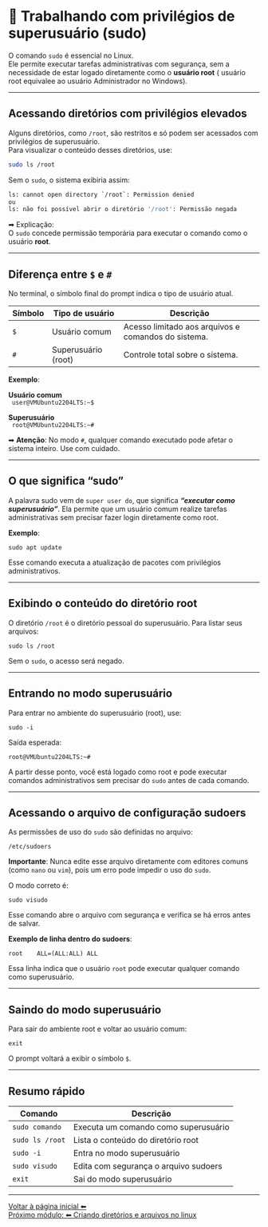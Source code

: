# 🔐 Trabalhando com privilégios de superusuário (sudo)  

O comando `sudo` é essencial no Linux.  
Ele permite executar tarefas administrativas com segurança, sem a necessidade de estar logado diretamente como o **usuário root** ( usuário root equivalee ao usuário Administrador no Windows).

---  


## Acessando diretórios com privilégios elevados

Alguns diretórios, como `/root`, são restritos e só podem ser acessados com privilégios de superusuário.  
Para visualizar o conteúdo desses diretórios, use:

```bash
sudo ls /root
```  

Sem o `sudo`, o sistema exibiria assim:
```bash
ls: cannot open directory `/root`: Permission denied  
ou  
ls: não foi possível abrir o diretório '/root': Permissão negada   

```

➡ Explicação:  
O `sudo` concede permissão temporária para executar o comando como o usuário **root**.  

---  


## Diferença entre `$` e `#`  

No terminal, o símbolo final do prompt indica o tipo de usuário atual.

| Símbolo | Tipo de usuário | Descrição |  
|---------|-----------------|-----------|  
| `$` | Usuário comum | Acesso limitado aos arquivos e comandos do sistema. |  
| `#` | Superusuário (root) | Controle total sobre o sistema. |  

**Exemplo**:  

**Usuário comum**  
` user@VMUbuntu2204LTS:~$`  

**Superusuário**  
` root@VMUbuntu2204LTS:~#`  

➡ **Atenção**:
No modo `#`, qualquer comando executado pode afetar o sistema inteiro. Use com cuidado.

---  


## O que significa “sudo”

A palavra sudo vem de `super user do`, que significa **_“executar como superusuário”_**.
Ela permite que um usuário comum realize tarefas administrativas sem precisar fazer login diretamente como root.  

**Exemplo**:  

`sudo apt update`  


Esse comando executa a atualização de pacotes com privilégios administrativos.  

---  


## Exibindo o conteúdo do diretório root

O diretório `/root` é o diretório pessoal do superusuário.
Para listar seus arquivos:

`sudo ls /root`

Sem o `sudo`, o acesso será negado.  

---  


## Entrando no modo superusuário

Para entrar no ambiente do superusuário (root), use:  

`sudo -i`  

Saída esperada:  

`root@VMUbuntu2204LTS:~#`  

A partir desse ponto, você está logado como root e pode executar comandos administrativos sem precisar do `sudo` antes de cada comando.  

---  


## Acessando o arquivo de configuração sudoers  

As permissões de uso do `sudo` são definidas no arquivo:  

`/etc/sudoers`  


**Importante**:
Nunca edite esse arquivo diretamente com editores comuns (como `nano` ou `vim`), pois um erro pode impedir o uso do `sudo`.  

O modo correto é:  

`sudo visudo` 


Esse comando abre o arquivo com segurança e verifica se há erros antes de salvar.  

**Exemplo de linha dentro do sudoers**:  

`root    ALL=(ALL:ALL) ALL`  

Essa linha indica que o usuário `root` pode executar qualquer comando como superusuário.  

---  


## Saindo do modo superusuário  

Para sair do ambiente root e voltar ao usuário comum:  

`exit`  

O prompt voltará a exibir o símbolo `$`.  

---  

## Resumo rápido  
| Comando | Descrição |  
|---------|-----------|  
| `sudo comando` | Executa um comando como superusuário |  
| `sudo ls /root` |	Lista o conteúdo do diretório root |
| `sudo -i` | Entra no modo superusuário |  
| `sudo visudo` | Edita com segurança o arquivo sudoers |  
| `exit` | Sai do modo superusuário |  

---

[Voltar à página inicial ⬅ ](./)  
[Próximo módulo: ⬅ Criando diretórios e arquivos no linux](../diretorios) 